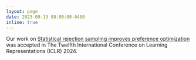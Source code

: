 ```yaml
---
layout: page
date: 2023-09-13 08:00:00-0400
inline: true
---
```


Our work on [Statistical rejection sampling improves preference optimization](https://arxiv.org/abs/2309.06657) was accepted in The Twelfth International Conference on Learning Representations (ICLR) 2024.
